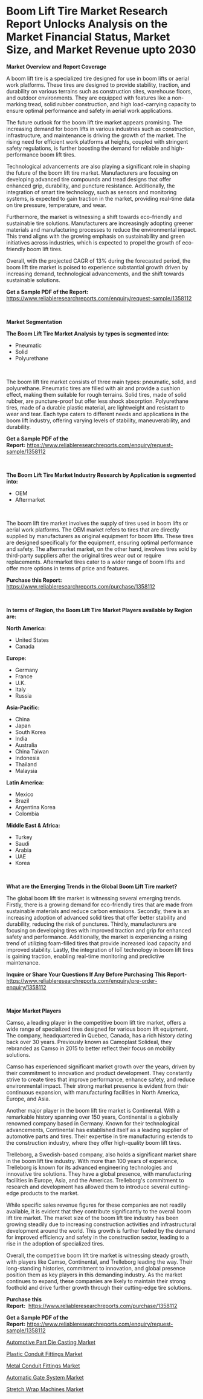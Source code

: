 <p><h1>Boom Lift Tire Market Research Report Unlocks Analysis on the Market Financial Status, Market Size, and Market Revenue upto 2030</h1></p><p><strong>Market Overview and Report Coverage</strong></p>
<p><p>A boom lift tire is a specialized tire designed for use in boom lifts or aerial work platforms. These tires are designed to provide stability, traction, and durability on various terrains such as construction sites, warehouse floors, and outdoor environments. They are equipped with features like a non-marking tread, solid rubber construction, and high load-carrying capacity to ensure optimal performance and safety in aerial work applications.</p><p>The future outlook for the boom lift tire market appears promising. The increasing demand for boom lifts in various industries such as construction, infrastructure, and maintenance is driving the growth of the market. The rising need for efficient work platforms at heights, coupled with stringent safety regulations, is further boosting the demand for reliable and high-performance boom lift tires.</p><p>Technological advancements are also playing a significant role in shaping the future of the boom lift tire market. Manufacturers are focusing on developing advanced tire compounds and tread designs that offer enhanced grip, durability, and puncture resistance. Additionally, the integration of smart tire technology, such as sensors and monitoring systems, is expected to gain traction in the market, providing real-time data on tire pressure, temperature, and wear.</p><p>Furthermore, the market is witnessing a shift towards eco-friendly and sustainable tire solutions. Manufacturers are increasingly adopting greener materials and manufacturing processes to reduce the environmental impact. This trend aligns with the growing emphasis on sustainability and green initiatives across industries, which is expected to propel the growth of eco-friendly boom lift tires.</p><p>Overall, with the projected CAGR of 13% during the forecasted period, the boom lift tire market is poised to experience substantial growth driven by increasing demand, technological advancements, and the shift towards sustainable solutions.</p></p>
<p><strong>Get a Sample PDF of the Report:</strong> <a href="https://www.reliableresearchreports.com/enquiry/request-sample/1358112">https://www.reliableresearchreports.com/enquiry/request-sample/1358112</a></p>
<p>&nbsp;</p>
<p><strong>Market Segmentation</strong></p>
<p><strong>The Boom Lift Tire Market Analysis by types is segmented into:</strong></p>
<p><ul><li>Pneumatic</li><li>Solid</li><li>Polyurethane</li></ul></p>
<p>&nbsp;</p>
<p><p>The boom lift tire market consists of three main types: pneumatic, solid, and polyurethane. Pneumatic tires are filled with air and provide a cushion effect, making them suitable for rough terrains. Solid tires, made of solid rubber, are puncture-proof but offer less shock absorption. Polyurethane tires, made of a durable plastic material, are lightweight and resistant to wear and tear. Each type caters to different needs and applications in the boom lift industry, offering varying levels of stability, maneuverability, and durability.</p></p>
<p><strong>Get a Sample PDF of the Report:</strong>&nbsp;<a href="https://www.reliableresearchreports.com/enquiry/request-sample/1358112">https://www.reliableresearchreports.com/enquiry/request-sample/1358112</a></p>
<p>&nbsp;</p>
<p><strong>The Boom Lift Tire Market Industry Research by Application is segmented into:</strong></p>
<p><ul><li>OEM</li><li>Aftermarket</li></ul></p>
<p>&nbsp;</p>
<p><p>The boom lift tire market involves the supply of tires used in boom lifts or aerial work platforms. The OEM market refers to tires that are directly supplied by manufacturers as original equipment for boom lifts. These tires are designed specifically for the equipment, ensuring optimal performance and safety. The aftermarket market, on the other hand, involves tires sold by third-party suppliers after the original tires wear out or require replacements. Aftermarket tires cater to a wider range of boom lifts and offer more options in terms of price and features.</p></p>
<p><strong>Purchase this Report:</strong>&nbsp; <a href="https://www.reliableresearchreports.com/purchase/1358112">https://www.reliableresearchreports.com/purchase/1358112</a></p>
<p>&nbsp;</p>
<p><strong>In terms of Region, the Boom Lift Tire Market Players available by Region are:</strong></p>
<p>
    <p> <strong> North America: </strong>
        <ul>
            <li>United States</li>
            <li>Canada</li>
        </ul>
        </p> 
    <p> <strong> Europe: </strong>
        <ul>
            <li>Germany</li>
            <li>France</li>
            <li>U.K.</li>
            <li>Italy</li>
            <li>Russia</li>
        </ul>
        </p> 
    <p> <strong> Asia-Pacific: </strong>
        <ul>
            <li>China</li>
            <li>Japan</li>
            <li>South Korea</li>
            <li>India</li>
            <li>Australia</li>
            <li>China Taiwan</li>
            <li>Indonesia</li>
            <li>Thailand</li>
            <li>Malaysia</li>
        </ul>
        </p> 
    <p> <strong> Latin America: </strong>
        <ul>
            <li>Mexico</li>
            <li>Brazil</li>
            <li>Argentina Korea</li>
            <li>Colombia</li>
        </ul>
        </p> 
    <p> <strong> Middle East & Africa: </strong>
        <ul>
            <li>Turkey</li>
            <li>Saudi</li>
            <li>Arabia</li>
            <li>UAE</li>
            <li>Korea</li>
        </ul>
    </p>
    </p>
<p>&nbsp;</p>
<p><strong>What are the Emerging Trends in the Global Boom Lift Tire market?</strong></p>
<p><p>The global boom lift tire market is witnessing several emerging trends. Firstly, there is a growing demand for eco-friendly tires that are made from sustainable materials and reduce carbon emissions. Secondly, there is an increasing adoption of advanced solid tires that offer better stability and durability, reducing the risk of punctures. Thirdly, manufacturers are focusing on developing tires with improved traction and grip for enhanced safety and performance. Additionally, the market is experiencing a rising trend of utilizing foam-filled tires that provide increased load capacity and improved stability. Lastly, the integration of IoT technology in boom lift tires is gaining traction, enabling real-time monitoring and predictive maintenance.</p></p>
<p><strong>Inquire or Share Your Questions If Any Before Purchasing This Report</strong>- <a href="https://www.reliableresearchreports.com/enquiry/pre-order-enquiry/1358112">https://www.reliableresearchreports.com/enquiry/pre-order-enquiry/1358112</a></p>
<p>&nbsp;</p>
<p><strong>Major Market Players</strong></p>
<p><p>Camso, a leading player in the competitive boom lift tire market, offers a wide range of specialized tires designed for various boom lift equipment. The company, headquartered in Quebec, Canada, has a rich history dating back over 30 years. Previously known as Camoplast Solideal, they rebranded as Camso in 2015 to better reflect their focus on mobility solutions.</p><p>Camso has experienced significant market growth over the years, driven by their commitment to innovation and product development. They constantly strive to create tires that improve performance, enhance safety, and reduce environmental impact. Their strong market presence is evident from their continuous expansion, with manufacturing facilities in North America, Europe, and Asia.</p><p>Another major player in the boom lift tire market is Continental. With a remarkable history spanning over 150 years, Continental is a globally renowned company based in Germany. Known for their technological advancements, Continental has established itself as a leading supplier of automotive parts and tires. Their expertise in tire manufacturing extends to the construction industry, where they offer high-quality boom lift tires.</p><p>Trelleborg, a Swedish-based company, also holds a significant market share in the boom lift tire industry. With more than 100 years of experience, Trelleborg is known for its advanced engineering technologies and innovative tire solutions. They have a global presence, with manufacturing facilities in Europe, Asia, and the Americas. Trelleborg's commitment to research and development has allowed them to introduce several cutting-edge products to the market.</p><p>While specific sales revenue figures for these companies are not readily available, it is evident that they contribute significantly to the overall boom lift tire market. The market size of the boom lift tire industry has been growing steadily due to increasing construction activities and infrastructural development around the world. This growth is further fueled by the demand for improved efficiency and safety in the construction sector, leading to a rise in the adoption of specialized tires.</p><p>Overall, the competitive boom lift tire market is witnessing steady growth, with players like Camso, Continental, and Trelleborg leading the way. Their long-standing histories, commitment to innovation, and global presence position them as key players in this demanding industry. As the market continues to expand, these companies are likely to maintain their strong foothold and drive further growth through their cutting-edge tire solutions.</p></p>
<p><strong>Purchase this Report:</strong>&nbsp;&nbsp;<a href="https://www.reliableresearchreports.com/purchase/1358112">https://www.reliableresearchreports.com/purchase/1358112</a></p>
<p></p>
<p><strong>Get a Sample PDF of the Report:</strong>&nbsp;<a href="https://www.reliableresearchreports.com/enquiry/request-sample/1358112">https://www.reliableresearchreports.com/enquiry/request-sample/1358112</a></p>
<p><p><a href="https://github.com/zebdakicsin/Market-Research-Report-List-1/blob/main/automotive-part-die-casting-market.md">Automotive Part Die Casting Market</a></p><p><a href="https://www.linkedin.com/pulse/plastic-conduit-fittings-market-challenges-opportunities-growth-nonee/">Plastic Conduit Fittings Market</a></p><p><a href="https://www.linkedin.com/pulse/decoding-metal-conduit-fittings-market-deep-dive-latest-trends-t9obe/">Metal Conduit Fittings Market</a></p><p><a href="https://medium.com/@torreyjones2023/automatic-gate-system-market-furnishes-information-on-market-share-market-trends-and-market-b1015506e99d">Automatic Gate System Market</a></p><p><a href="https://medium.com/@cleogerhold/stretch-wrap-machines-nbsp-market-focuses-on-market-share-size-and-projected-forecast-till-2030-589618709c4e">Stretch Wrap Machines Market</a></p></p>